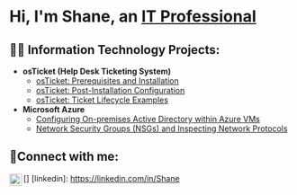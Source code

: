 <h1>Hi, I'm Shane, an <a href="https://linkedin.com/in/Shane">IT Professional</a></h1>

<h2>👨‍💻 Information Technology Projects:</h2>

- <b>osTicket (Help Desk Ticketing System)</b>
  - [osTicket: Prerequisites and Installation](https://github.com/shaneawilson/osticket-prereqs)
  - [osTicket: Post-Installation Configuration](https://github.com/shaneawilson/post-install-config)
  - [osTicket: Ticket Lifecycle Examples](https://github.com/shaneawilson/ticket-lifecycle)
- <b>Microsoft Azure</b>
  - [Configuring On-premises Active Directory within Azure VMs](https://github.com/shaneawilson/configure-ad)
  - [Network Security Groups (NSGs) and Inspecting Network Protocols](https://github.com/shaneawilson/azure-network-protocols)

<h2>🤳Connect with me:</h2>

[<img align="left" alt="Shane | LinkedIn" width="22px" src="https://cdn.jsdelivr.net/npm/simple-icons@v3/icons/linkedin.svg" />]
[linkedin]: https://linkedin.com/in/Shane
